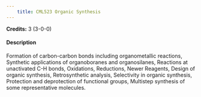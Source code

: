 ```yaml
---
    title: CML523 Organic Synthesis
---
```

**Credits:** 3 (3-0-0)



#### Description 
Formation of carbon-carbon bonds including organometallic reactions, Synthetic applications of organoboranes and organosilanes, Reactions at unactivated C-H bonds, Oxidations, Reductions, Newer Reagents, Design of organic synthesis, Retrosynthetic analysis, Selectivity in organic synthesis, Protection and deprotection of functional groups, Multistep synthesis of some representative molecules.
